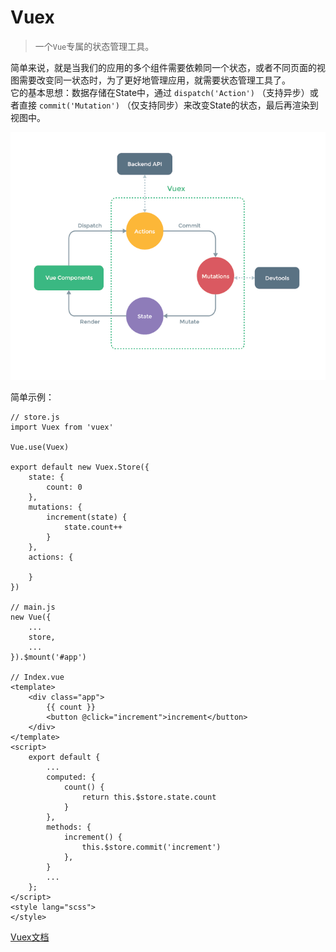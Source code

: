 # Vuex  
> 一个`Vue`专属的状态管理工具。

简单来说，就是当我们的应用的多个组件需要依赖同一个状态，或者不同页面的视图需要改变同一状态时，为了更好地管理应用，就需要状态管理工具了。  
它的基本思想：数据存储在State中，通过 `dispatch('Action')` （支持异步）或者直接 `commit('Mutation')` （仅支持同步）来改变State的状态，最后再渲染到视图中。

![vuex原理图](/dist/images/vuex/vuex.png)

简单示例：  

	// store.js
	import Vuex from 'vuex'

	Vue.use(Vuex)

	export default new Vuex.Store({
	    state: {
	        count: 0
	    },
	    mutations: {
	        increment(state) {
	            state.count++
	        }
	    },
	    actions: {

	    }
	})

	// main.js
	new Vue({
	    ...
	    store,
	    ...
	}).$mount('#app')

	// Index.vue
	<template>
	    <div class="app">
	        {{ count }}
	        <button @click="increment">increment</button>
	    </div>
	</template>
	<script>
	    export default {
	        ...
	        computed: {
	            count() {
	                return this.$store.state.count
	            }
	        },
	        methods: {
	        	increment() {
					this.$store.commit('increment')
        		},
	        }
	        ...
	    };
	</script>
	<style lang="scss">
	</style>

[Vuex文档](https://vuex.vuejs.org/zh/)
